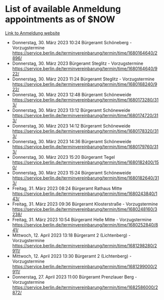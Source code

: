 # List of available Anmeldung appointments as of $NOW
[Link to Anmeldung website](https://service.berlin.de/terminvereinbarung/termin/tag.php?termin=1&anliegen[]=120686&dienstleisterlist=122210,122217,327316,122219,327312,122227,327314,122231,327346,122243,327348,122254,122252,329742,122260,329745,122262,329748,122271,327278,122273,327274,122277,327276,330436,122280,327294,122282,327290,122284,327292,122291,327270,122285,327266,122286,327264,122296,327268,150230,329760,122297,327286,122294,327284,122312,329763,122314,329775,122304,327330,122311,327334,122309,327332,317869,122281,327352,122279,329772,122283,122276,327324,122274,327326,122267,329766,122246,327318,122251,327320,122257,327322,122208,327298,122226,327300&herkunft=http%3A%2F%2Fservice.berlin.de%2Fdienstleistung%2F120686%2F)
- Donnerstag, 30. März 2023 10:24 Bürgeramt Schöneberg - Vorzugstermine https://service.berlin.de/terminvereinbarung/termin/time/1680164640/2896/
- Donnerstag, 30. März 2023  Bürgeramt Steglitz - Vorzugstermine https://service.berlin.de/terminvereinbarung/termin/time/1680164640/922/
- Donnerstag, 30. März 2023 11:24 Bürgeramt Steglitz - Vorzugstermine https://service.berlin.de/terminvereinbarung/termin/time/1680168240/922/
- Donnerstag, 30. März 2023 12:48 Bürgeramt Schöneweide https://service.berlin.de/terminvereinbarung/termin/time/1680173280/313/
- Donnerstag, 30. März 2023 13:12 Bürgeramt Schöneweide https://service.berlin.de/terminvereinbarung/termin/time/1680174720/313/
- Donnerstag, 30. März 2023 14:12 Bürgeramt Schöneweide https://service.berlin.de/terminvereinbarung/termin/time/1680178320/313/
- Donnerstag, 30. März 2023 14:36 Bürgeramt Schöneweide https://service.berlin.de/terminvereinbarung/termin/time/1680179760/313/
- Donnerstag, 30. März 2023 15:20 Bürgeramt Tegel https://service.berlin.de/terminvereinbarung/termin/time/1680182400/150/
- Donnerstag, 30. März 2023 15:24 Bürgeramt Schöneweide https://service.berlin.de/terminvereinbarung/termin/time/1680182640/313/
- Freitag, 31. März 2023 08:24 Bürgeramt Rathaus Mitte https://service.berlin.de/terminvereinbarung/termin/time/1680243840/143/
- Freitag, 31. März 2023 09:36 Bürgeramt Klosterstraße - Vorzugstermine https://service.berlin.de/terminvereinbarung/termin/time/1680248160/3238/
- Freitag, 31. März 2023 10:54 Bürgeramt Helle Mitte - Vorzugstermine https://service.berlin.de/terminvereinbarung/termin/time/1680252840/841/
- Mittwoch, 12. April 2023 13:18 Bürgeramt 2 (Lichtenberg) - Vorzugstermine https://service.berlin.de/terminvereinbarung/termin/time/1681298280/2911/
- Mittwoch, 12. April 2023 13:30 Bürgeramt 2 (Lichtenberg) - Vorzugstermine https://service.berlin.de/terminvereinbarung/termin/time/1681299000/2911/
- Donnerstag, 27. April 2023 11:00 Bürgeramt Prenzlauer Berg - Vorzugstermine https://service.berlin.de/terminvereinbarung/termin/time/1682586000/2872/
